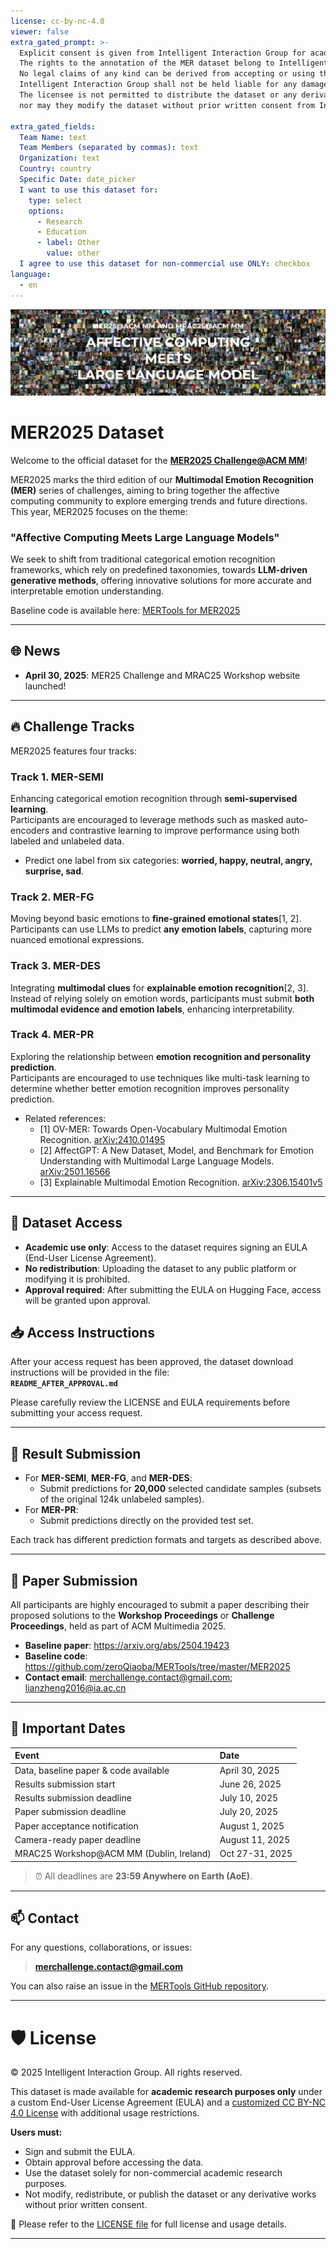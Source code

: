 ```yaml
---
license: cc-by-nc-4.0
viewer: false
extra_gated_prompt: >-
  Explicit consent is given from Intelligent Interaction Group for academic research purposes only.
  The rights to the annotation of the MER dataset belong to Intelligent Interaction Group.
  No legal claims of any kind can be derived from accepting or using the dataset.
  Intelligent Interaction Group shall not be held liable for any damage resulting from accessing or using the dataset or any other files provided.
  The licensee is not permitted to distribute the dataset or any derivative files (such as annotation or labeling files) to third parties,
  nor may they modify the dataset without prior written consent from Intelligent Interaction Group.

extra_gated_fields:
  Team Name: text
  Team Members (separated by commas): text
  Organization: text
  Country: country
  Specific Date: date_picker
  I want to use this dataset for:
    type: select
    options:
      - Research
      - Education
      - label: Other
        value: other
  I agree to use this dataset for non-commercial use ONLY: checkbox
language:
  - en
---
```


![MER2025 Banner](MER2025.png)

# MER2025 Dataset

Welcome to the official dataset for the **[MER2025 Challenge@ACM MM](https://zeroqiaoba.github.io/MER2025-website/)**!

MER2025 marks the third edition of our **Multimodal Emotion Recognition (MER)** series of challenges, aiming to bring together the affective computing community to explore emerging trends and future directions. This year, MER2025 focuses on the theme:  
### **"Affective Computing Meets Large Language Models"**

We seek to shift from traditional categorical emotion recognition frameworks, which rely on predefined taxonomies, towards **LLM-driven generative methods**, offering innovative solutions for more accurate and interpretable emotion understanding.

Baseline code is available here: [MERTools for MER2025](https://github.com/zeroQiaoba/MERTools/tree/master/MER2025)

---

## 🌐 News

- **April 30, 2025**: MER25 Challenge and MRAC25 Workshop website launched!

---

## 🔥 Challenge Tracks

MER2025 features four tracks:

### Track 1. MER-SEMI
Enhancing categorical emotion recognition through **semi-supervised learning**.  
Participants are encouraged to leverage methods such as masked auto-encoders and contrastive learning to improve performance using both labeled and unlabeled data.

- Predict one label from six categories: **worried, happy, neutral, angry, surprise, sad**.

### Track 2. MER-FG
Moving beyond basic emotions to **fine-grained emotional states**[1, 2].  
Participants can use LLMs to predict **any emotion labels**, capturing more nuanced emotional expressions.

### Track 3. MER-DES
Integrating **multimodal clues** for **explainable emotion recognition**[2, 3].  
Instead of relying solely on emotion words, participants must submit **both multimodal evidence and emotion labels**, enhancing interpretability.

### Track 4. MER-PR
Exploring the relationship between **emotion recognition and personality prediction**.  
Participants are encouraged to use techniques like multi-task learning to determine whether better emotion recognition improves personality prediction.

- Related references:
  - [1] OV-MER: Towards Open-Vocabulary Multimodal Emotion Recognition. [arXiv:2410.01495](https://arxiv.org/abs/2410.01495)
  - [2] AffectGPT: A New Dataset, Model, and Benchmark for Emotion Understanding with Multimodal Large Language Models. [arXiv:2501.16566](https://arxiv.org/abs/2501.16566)
  - [3] Explainable Multimodal Emotion Recognition. [arXiv:2306.15401v5](https://arxiv.org/abs/2306.15401)


---

## 📂 Dataset Access

- **Academic use only**: Access to the dataset requires signing an EULA (End-User License Agreement).
- **No redistribution**: Uploading the dataset to any public platform or modifying it is prohibited.
- **Approval required**: After submitting the EULA on Hugging Face, access will be granted upon approval.

## 📥 Access Instructions

After your access request has been approved, the dataset download instructions will be provided in the file:  
**`README_AFTER_APPROVAL.md`**

Please carefully review the LICENSE and EULA requirements before submitting your access request.

---

## 🧪 Result Submission

- For **MER-SEMI**, **MER-FG**, and **MER-DES**:
  - Submit predictions for **20,000** selected candidate samples (subsets of the original 124k unlabeled samples).
- For **MER-PR**:
  - Submit predictions directly on the provided test set.

Each track has different prediction formats and targets as described above.

---

## 📝 Paper Submission

All participants are highly encouraged to submit a paper describing their proposed solutions to the **Workshop Proceedings** or **Challenge Proceedings**, held as part of ACM Multimedia 2025.


- **Baseline paper**: https://arxiv.org/abs/2504.19423
- **Baseline code**: https://github.com/zeroQiaoba/MERTools/tree/master/MER2025
- **Contact email**: merchallenge.contact@gmail.com; lianzheng2016@ia.ac.cn
---

## 📅 Important Dates

| Event | Date |
| :--- | :--- |
| Data, baseline paper & code available | April 30, 2025 |
| Results submission start | June 26, 2025 |
| Results submission deadline | July 10, 2025 |
| Paper submission deadline | July 20, 2025 |
| Paper acceptance notification | August 1, 2025 |
| Camera-ready paper deadline | August 11, 2025 |
| MRAC25 Workshop@ACM MM (Dublin, Ireland) | Oct 27-31, 2025 |

> ⏰ All deadlines are **23:59 Anywhere on Earth (AoE)**.

---

## 📫 Contact

For any questions, collaborations, or issues:
> **merchallenge.contact@gmail.com**

You can also raise an issue in the [MERTools GitHub repository](https://github.com/zeroQiaoba/MERTools/tree/master/MER2025).

---

# 🛡️ License

© 2025 Intelligent Interaction Group. All rights reserved.

This dataset is made available for **academic research purposes only** under a custom End-User License Agreement (EULA) and a [customized CC BY-NC 4.0 License](https://github.com/zeroQiaoba/MERTools/blob/master/MER2025/LICENSE) with additional usage restrictions.

**Users must:**
- Sign and submit the EULA.
- Obtain approval before accessing the data.
- Use the dataset solely for non-commercial academic research purposes.
- Not modify, redistribute, or publish the dataset or any derivative works without prior written consent.

📄 Please refer to the [LICENSE file](https://github.com/zeroQiaoba/MERTools/blob/master/MER2025/LICENSE) for full license and usage details.

---